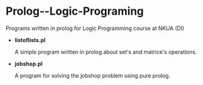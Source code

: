 # Prolog--Logic-Programing
Programs written in prolog for Logic Programming course at NKUA (DI)

* __listoflists.pl__

   A simple program written in prolog about set's and matrice's operations.

* __jobshop.pl__

   A program for solving the jobshop problem using pure prolog.

